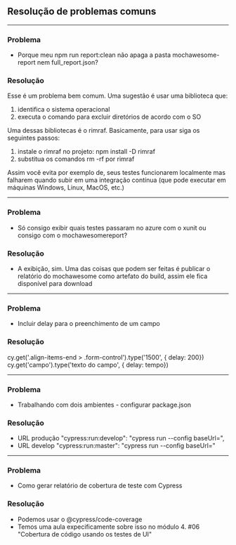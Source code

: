 ## Resolução de problemas comuns
--------------------------------------------------------------------------
### Problema
* Porque meu npm run report:clean não apaga a pasta mochawesome-report nem full_report.json?
### Resolução
Esse é um problema bem comum. Uma sugestão é usar uma biblioteca que:
1. identifica o sistema operacional
2. executa o comando para excluir diretórios de acordo com o SO

Uma dessas bibliotecas é o rimraf. Basicamente, para usar siga os seguintes passos:
1. instale o rimraf no projeto: npm install -D rimraf
2. substitua os comandos rm -rf por rimraf

Assim você evita por exemplo de, seus testes funcionarem localmente mas falharem quando subir em uma integração contínua (que pode executar em máquinas Windows, Linux, MacOS, etc.)

--------------------------------------------------------------------------
### Problema
- Só consigo exibir quais testes passaram no azure com o xunit ou consigo com o mochawesomereport?
### Resolução
- A exibição, sim. Uma das coisas que podem ser feitas é publicar o relatório do mochawesome como artefato do build, assim ele fica disponível para download

--------------------------------------------------------------------------
### Problema
- Incluir delay para o preenchimento de um campo
### Resolução
cy.get('.align-items-end > .form-control').type('1500', { delay: 200})
cy.get('campo').type('texto do campo', { delay: tempo})

--------------------------------------------------------------------------
### Problema
- Trabalhando com dois ambientes - configurar package.json
### Resolução
- URL  produção
"cypress:run:develop": "cypress run --config baseUrl=",
- URL develop
    "cypress:run:master": "cypress run --config baseUrl="
    
--------------------------------------------------------------------------    
### Problema
- Como gerar relatório de cobertura de teste com Cypress

### Resolução
- Podemos usar o @cypress/code-coverage   
- Temos uma aula expecificamente sobre isso no módulo 4. #06 "Cobertura de código usando os testes de UI"
